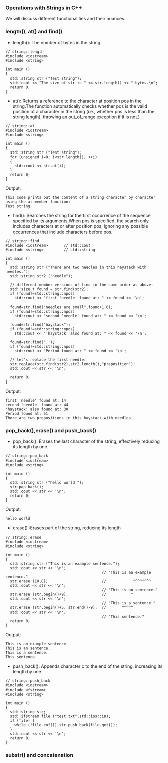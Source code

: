 ### Operations with Strings in C++
We will discuss different functionalities and their nuances.

### length(), at() and find()
- length(): The number of bytes in the string. 
```
// string::length
#include <iostream>
#include <string>

int main ()
{
  std::string str ("Test string");
  std::cout << "The size of str is " << str.length() << " bytes.\n";
  return 0;
}
```
- at(): Returns a reference to the character at position pos in the string.The function automatically checks whether pos is the valid position of a character in the string
(i.e., whether pos is less than the string length), throwing an out_of_range exception if it is not.)
```
// string::at
#include <iostream>
#include <string>

int main ()
{
  std::string str ("Test string");
  for (unsigned i=0; i<str.length(); ++i)
  {
    std::cout << str.at(i);
  }
  return 0;
}
```
Output:
```
This code prints out the content of a string character by character using the at member function:
Test string
```
- find(): Searches the string for the first occurrence of the sequence specified by its arguments,When pos is specified, the search only includes characters at or after position pos, ignoring any possible occurrences that include characters before pos.
```
// string::find
#include <iostream>       // std::cout
#include <string>         // std::string

int main ()
{
  std::string str ("There are two needles in this haystack with needles.");
  std::string str2 ("needle");

  // different member versions of find in the same order as above:
  std::size_t found = str.find(str2);
  if (found!=std::string::npos)
    std::cout << "first 'needle' found at: " << found << '\n';

  found=str.find("needles are small",found+1,6);
  if (found!=std::string::npos)
    std::cout << "second 'needle' found at: " << found << '\n';

  found=str.find("haystack");
  if (found!=std::string::npos)
    std::cout << "'haystack' also found at: " << found << '\n';

  found=str.find('.');
  if (found!=std::string::npos)
    std::cout << "Period found at: " << found << '\n';

  // let's replace the first needle:
  str.replace(str.find(str2),str2.length(),"preposition");
  std::cout << str << '\n';

  return 0;
}
```
Output: 
```
first 'needle' found at: 14
second 'needle' found at: 44
'haystack' also found at: 30
Period found at: 51
There are two prepositions in this haystack with needles.
```

### pop_back(),erase() and push_back()
- pop_back(): Erases the last character of the string, effectively reducing its length by one.
```
// string::pop_back
#include <iostream>
#include <string>

int main ()
{
  std::string str ("hello world!");
  str.pop_back();
  std::cout << str << '\n';
  return 0;
}
```
Output:
```
hello world
```
- erase() :Erases part of the string, reducing its length
```
// string::erase
#include <iostream>
#include <string>

int main ()
{
  std::string str ("This is an example sentence.");
  std::cout << str << '\n';
                                           // "This is an example sentence."
  str.erase (10,8);                        //            ^^^^^^^^
  std::cout << str << '\n';
                                           // "This is an sentence."
  str.erase (str.begin()+9);               //           ^
  std::cout << str << '\n';
                                           // "This is a sentence."
  str.erase (str.begin()+5, str.end()-9);  //       ^^^^^
  std::cout << str << '\n';
                                           // "This sentence."
  return 0;
}
```
Output:
```
This is an example sentence.
This is an sentence.
This is a sentence.
This sentence.
```
- push_back(): Appends character c to the end of the string, increasing its length by one.
```
// string::push_back
#include <iostream>
#include <fstream>
#include <string>

int main ()
{
  std::string str;
  std::ifstream file ("test.txt",std::ios::in);
  if (file) {
    while (!file.eof()) str.push_back(file.get());
  }
  std::cout << str << '\n';
  return 0;
}
```

### substr() and concatenation


